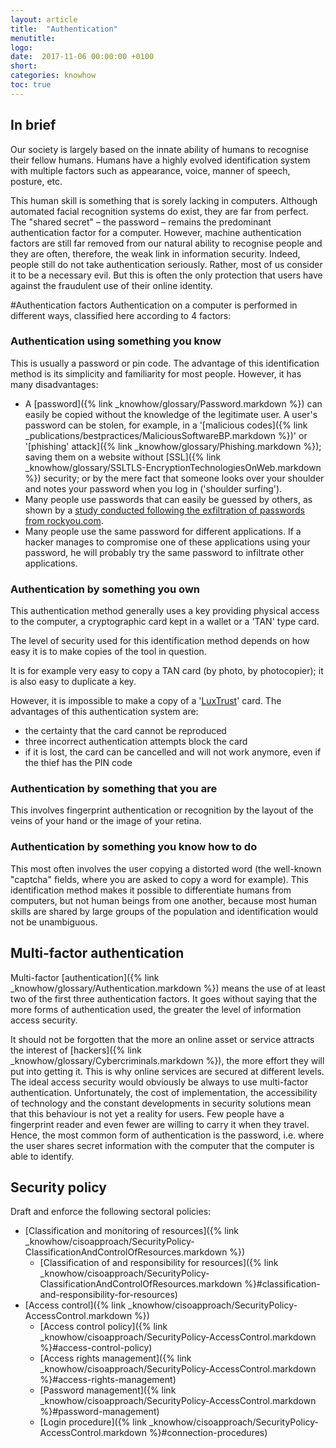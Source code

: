 ```yaml
---
layout: article
title:  "Authentication"
menutitle:
logo:
date:  2017-11-06 00:00:00 +0100
short:
categories: knowhow
toc: true
---
```


## In brief
Our society is largely based on the innate ability of humans to recognise their fellow humans. Humans have a highly evolved identification system with multiple factors such as appearance, voice, manner of speech, posture, etc.

This human skill is something that is sorely lacking in computers. Although automated facial recognition systems do exist, they are far from perfect. The "shared secret" – the password – remains the predominant authentication factor for a computer. However, machine authentication factors are still far removed from our natural ability to recognise people and they are often, therefore, the weak link in information security. Indeed, people still do not take authentication seriously. Rather, most of us consider it to be a necessary evil. But this is often the only protection that users have against the fraudulent use of their online identity.

#Authentication factors
Authentication on a computer is performed in different ways, classified here according to 4 factors:

### Authentication using something you know
This is usually a password or pin code. The advantage of this identification method is its simplicity and familiarity for most people. However, it has many disadvantages:

* A [password]({% link _knowhow/glossary/Password.markdown %}) can easily be copied without the knowledge of the legitimate user. A user's password can be stolen, for example, in a '[malicious codes]({% link _publications/bestpractices/MaliciousSoftwareBP.markdown %})' or '[phishing' attack]({% link _knowhow/glossary/Phishing.markdown %}); saving them on a website without [SSL]({% link _knowhow/glossary/SSLTLS-EncryptionTechnologiesOnWeb.markdown %}) security; or by the mere fact that someone looks over your shoulder and notes your password when you log in ('shoulder surfing').
* Many people use passwords that can easily be guessed by others, as shown by a [study conducted following the exfiltration of passwords from rockyou.com](https://www.imperva.com/docs/gated/WP_Consumer_Password_Worst_Practices.pdf).
* Many people use the same password for different applications. If a hacker manages to compromise one of these applications using your password, he will probably try the same password to infiltrate other applications.

### Authentication by something you own
This authentication method generally uses a key providing physical access to the computer, a cryptographic card kept in a wallet or a 'TAN' type card.

The level of security used for this identification method depends on how easy it is to make copies of the tool in question.

It is for example very easy to copy a TAN card (by photo, by photocopier); it is also easy to duplicate a key.

However, it is impossible to make a copy of a '[LuxTrust](https://www.luxtrust.lu/en/product_page/61)' card. The advantages of this authentication system are:

* the certainty that the card cannot be reproduced
* three incorrect authentication attempts block the card
* if it is lost, the card can be cancelled and will not work anymore, even if the thief has the PIN code

### Authentication by something that you are
This involves fingerprint authentication or recognition by the layout of the veins of your hand or the image of your retina.

### Authentication by something you know how to do
This most often involves the user copying a distorted word (the well-known "captcha" fields, where you are asked to copy a word for example). This identification method makes it possible to differentiate humans from computers, but not human beings from one another, because most human skills are shared by large groups of the population and identification would not be unambiguous.

## Multi-factor authentication
Multi-factor [authentication]({% link _knowhow/glossary/Authentication.markdown %}) means the use of at least two of the first three authentication factors. It goes without saying that the more forms of authentication used, the greater the level of information access security.

It should not be forgotten that the more an online asset or service attracts the interest of [hackers]({% link _knowhow/glossary/Cybercriminals.markdown %}), the more effort they will put into getting it. This is why online services are secured at different levels. The ideal access security would obviously be always to use multi-factor authentication. Unfortunately, the cost of implementation, the accessibility of technology and the constant developments in security solutions mean that this behaviour is not yet a reality for users. Few people have a fingerprint reader and even fewer are willing to carry it when they travel. Hence, the most common form of authentication is the password, i.e. where the user shares secret information with the computer that the computer is able to identify.

## Security policy
Draft and enforce the following sectoral policies:

* [Classification and monitoring of resources]({% link _knowhow/cisoapproach/SecurityPolicy-ClassificationAndControlOfResources.markdown %})
  * [Classification of and responsibility for resources]({% link _knowhow/cisoapproach/SecurityPolicy-ClassificationAndControlOfResources.markdown %}#classification-and-responsibility-for-resources)
* [Access control]({% link _knowhow/cisoapproach/SecurityPolicy-AccessControl.markdown %})
  * [Access control policy]({% link _knowhow/cisoapproach/SecurityPolicy-AccessControl.markdown %}#access-control-policy)
  * [Access rights management]({% link _knowhow/cisoapproach/SecurityPolicy-AccessControl.markdown %}#access-rights-management)
  * [Password management]({% link _knowhow/cisoapproach/SecurityPolicy-AccessControl.markdown %}#password-management)
  * [Login procedure]({% link _knowhow/cisoapproach/SecurityPolicy-AccessControl.markdown %}#connection-procedures)
